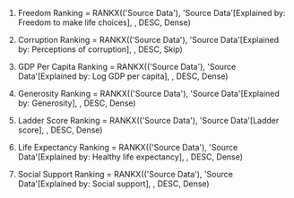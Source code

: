 1. Freedom Ranking = RANKX(('Source Data'), 'Source Data'[Explained by: Freedom to make life choices], , DESC, Dense)

2. Corruption Ranking = RANKX(('Source Data'), 'Source Data'[Explained by: Perceptions of corruption], , DESC, Skip)

3. GDP Per Capita Ranking = RANKX(('Source Data'), 'Source Data'[Explained by: Log GDP per capita], , DESC, Dense)

4. Generosity Ranking = RANKX(('Source Data'), 'Source Data'[Explained by: Generosity], , DESC, Dense)

5. Ladder Score Ranking = RANKX(('Source Data'), 'Source Data'[Ladder score], , DESC, Dense)

6. Life Expectancy Ranking = RANKX(('Source Data'), 'Source Data'[Explained by: Healthy life expectancy], , DESC, Dense)

7. Social Support Ranking = RANKX(('Source Data'), 'Source Data'[Explained by: Social support], , DESC, Dense)


